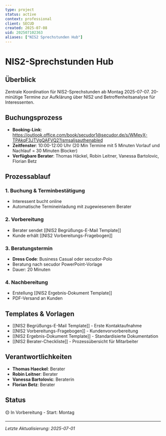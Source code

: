 ```yaml
---
type: project
status: active
context: professional
client: SECUD
created: 2025-07-08
uid: 202507102363
aliases: ["NIS2 Sprechstunden Hub"]
---
```


# NIS2-Sprechstunden Hub

## Überblick
Zentrale Koordination für NIS2-Sprechstunden ab Montag 2025-07-07. 20-minütige Termine zur Aufklärung über NIS2 und Betroffenheitsanalyse für Interessenten.

## Buchungsprozess
- **Booking-Link**: https://outlook.office.com/book/secudor1@secudor.de/s/WMeyX-TPAkqF3JTVgQAFVQ2?ismsaljsauthenabled
- **Zeitfenster**: 10:00-12:00 Uhr (20 Min Termine mit 5 Minuten Vorlauf und Nachlauf = 30 Minuten Blocker) 
- **Verfügbare Berater**: Thomas Häckel, Robin Leitner, Vanessa Bartolovic, Florian Betz

## Prozessablauf

### 1. Buchung & Terminbestätigung
- Interessent bucht online
- Automatische Termineinladung mit zugewiesenem Berater

### 2. Vorbereitung
- Berater sendet [[NIS2 Begrüßungs-E-Mail Template]]
- Kunde erhält [[NIS2 Vorbereitungs-Fragebogen]]

### 3. Beratungstermin
- **Dress Code**: Business Casual oder secudor-Polo
- Beratung nach secudor PowerPoint-Vorlage
- Dauer: 20 Minuten

### 4. Nachbereitung
- Erstellung [[NIS2 Ergebnis-Dokument Template]]
- PDF-Versand an Kunden

## Templates & Vorlagen
- [[NIS2 Begrüßungs-E-Mail Template]] - Erste Kontaktaufnahme
- [[NIS2 Vorbereitungs-Fragebogen]] - Kundenvorvorbereitung  
- [[NIS2 Ergebnis-Dokument Template]] - Standardisierte Dokumentation
- [[NIS2 Berater-Checkliste]] - Prozessübersicht für Mitarbeiter

## Verantwortlichkeiten
- **Thomas Haeckel**: Berater
- **Robin Leitner**: Berater 
- **Vanessa Bartolovic**: Beraterin
- **Florian Betz**: Berater

## Status
🟡 In Vorbereitung - Start: Montag

---
*Letzte Aktualisierung: 2025-07-01*